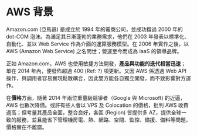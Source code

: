 # AWS 背景

Amazon.com (亞馬遜) 是成立於 1994 年的電商公司，並成功撐過 2000 年的 dot-COM 泡沫。為滿足其日漸蓬勃的業務需求，他們在 2003 年發表以標準化、自動化、並以 Web Service 作為介面的運算服務模型。在 2006 年實作之後，以 AWS (Amazon Web Service) 之名問世；營運至今而成為 IaaS 的領導品牌。

正如 Amazon.com，AWS 也使用敏捷方法開發，**產品與功能的迭代相當迅速**；單在 2014 年內，便發佈超過 400 (Ref: ?) 項更新。又因 AWS 係透過 Web API 操作，與調用者容易實現鬆散耦合，因此雙方能各自獨立開發，而不致影響對方運作。

在**價格**方面，隨著 2014 年兩位重量級競爭者（Google 與 Microsoft) 的近逼，AWS 也數次降價。或許有些人會以 VPS 及 Colocation 的價格，批判 AWS 收費過高；但考量其產品全面，整合良好，各區 (Region) 皆提供多 AZ，提供全球一致的服務，並且能省下管理機房電、熱、網路、空間、監控、備援、備料等問題，價格實在不離譜。

